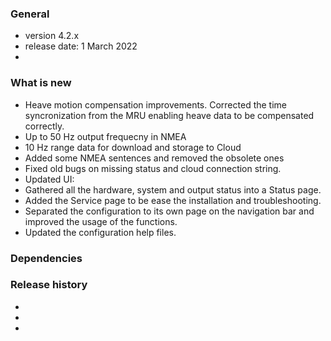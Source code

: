 ### General
* version 4.2.x
* release date: 1 March 2022
* 

### What is new
* Heave motion compensation improvements. Corrected the time syncronization from the MRU enabling heave data to be compensated correctly. 
* Up to 50 Hz output frequecny in NMEA
* 10 Hz range data for download and storage to Cloud
* Added some NMEA sentences and removed the obsolete ones
* Fixed old bugs on missing status and cloud connection string. 
* Updated UI:
* Gathered all the hardware, system and output status into a Status page. 
* Added the Service page to be ease the installation and troubleshooting.
* Separated the configuration to its own page on the navigation bar and improved the usage of the functions. 
* Updated the configuration help files. 

### Dependencies

### Release history
* 
* 
* 